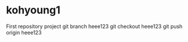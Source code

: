 # kohyoung1
First repository project
git branch heee123
git checkout heee123
git push origin heee123
